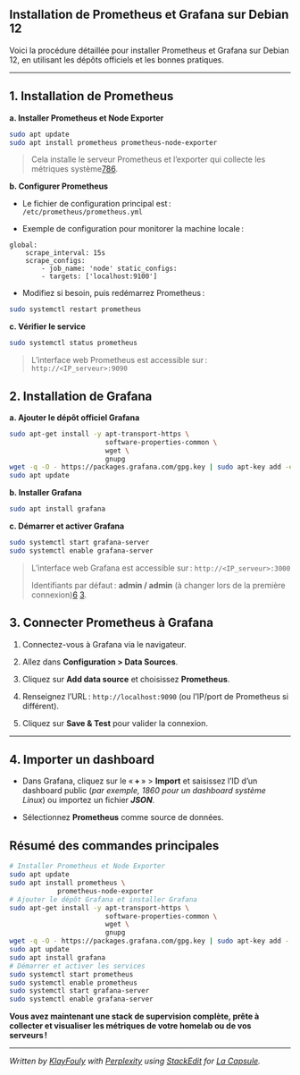 ﻿## Installation de Prometheus et Grafana sur Debian 12

Voici la procédure détaillée pour installer Prometheus et Grafana sur Debian 12, en utilisant les dépôts officiels et les bonnes pratiques.

----------

## **1. Installation de Prometheus**

**a. Installer Prometheus et Node Exporter**
```bash
sudo apt update 
sudo apt install prometheus prometheus-node-exporter
```

>Cela installe le serveur Prometheus et l’exporter qui collecte les métriques système[7](https://reintech.io/blog/installing-configuring-prometheus-monitoring-debian-12)[8](https://www.howtoforge.com/how-to-install-prometheus-and-node-exporter-on-debian-12/)[6](https://docs.nehemiebarkia.fr/books/installations/page/installer-un-serveur-prometheus-et-grafana).

**b. Configurer Prometheus**

-   Le fichier de configuration principal est :  `/etc/prometheus/prometheus.yml`
    
-   Exemple de configuration pour monitorer la machine locale :
    
```text
global: 
	scrape_interval: 15s 
	scrape_configs:
		- job_name: 'node' static_configs:
		- targets: ['localhost:9100'] 
``` 
-   Modifiez si besoin, puis redémarrez Prometheus :
```bash
sudo systemctl restart prometheus
```

**c. Vérifier le service**
```bash
sudo systemctl status prometheus
```
>L’interface web Prometheus est accessible sur :  
>`http://<IP_serveur>:9090`
    

## **2. Installation de Grafana**

**a. Ajouter le dépôt officiel Grafana**
```bash
sudo apt-get install -y apt-transport-https \
						software-properties-common \
						wget \
						gnupg 
wget -q -O - https://packages.grafana.com/gpg.key | sudo apt-key add -echo "deb https://packages.grafana.com/oss/deb stable main" | sudo  tee /etc/apt/sources.list.d/grafana.list 
sudo apt update
```

**b. Installer Grafana**
```bash
sudo apt install grafana
```

**c. Démarrer et activer Grafana**
```bash
sudo systemctl start grafana-server 
sudo systemctl enable grafana-server
```
>L’interface web Grafana est accessible sur :  `http://<IP_serveur>:3000`
>  
>Identifiants par défaut :  **admin / admin**  (à changer lors de la première connexion)[6](https://docs.nehemiebarkia.fr/books/installations/page/installer-un-serveur-prometheus-et-grafana) [3](https://grafana.com/docs/grafana/latest/setup-grafana/installation/debian/).


## **3. Connecter Prometheus à Grafana**

1.  Connectez-vous à Grafana via le navigateur.
    
2.  Allez dans  **Configuration > Data Sources**.
    
3.  Cliquez sur  **Add data source**  et choisissez  **Prometheus**.
    
4.  Renseignez l’URL :  `http://localhost:9090`  (ou l’IP/port de Prometheus si différent).
    
5.  Cliquez sur  **Save & Test**  pour valider la connexion.
    

----------

## **4. Importer un dashboard**

-   Dans Grafana, cliquez sur le « **+** » >  **Import**  et saisissez l’ID d’un dashboard public (*par exemple, 1860 pour un dashboard système Linux*) ou importez un fichier ***JSON***.
    
-   Sélectionnez **Prometheus** comme source de données.


## **Résumé des commandes principales**
```bash
# Installer Prometheus et Node Exporter 
sudo apt update 
sudo apt install prometheus \
			prometheus-node-exporter   
# Ajouter le dépôt Grafana et installer Grafana 
sudo apt-get install -y apt-transport-https \
						software-properties-common \
						wget \
						gnupg
wget -q -O - https://packages.grafana.com/gpg.key | sudo apt-key add - echo "deb https://packages.grafana.com/oss/deb stable main" | sudo tee /etc/apt/sources.list.d/grafana.list 
sudo apt update 
sudo apt install grafana   
# Démarrer et activer les services 
sudo systemctl start prometheus 
sudo systemctl enable prometheus 
sudo systemctl start grafana-server
sudo systemctl enable grafana-server
```
**Vous avez maintenant une stack de supervision complète, prête à collecter et visualiser les métriques de votre homelab ou de vos serveurs !**

------------
*Written by [KlayFouly](https://github.com/KlayFouly) with [Perplexity](https://www.perplexity.ai/) using [StackEdit](https://stackedit.io/) for [La Capsule](https://lacapsule.org/).*
